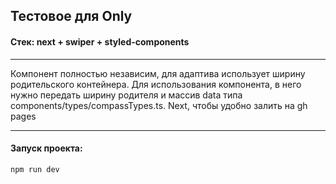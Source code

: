 <h2>Тестовое для Only</h2>
<h4>Стек: next + swiper + styled-сomponents</h4>
<hr/>
<p>Компонент полностью независим, для адаптива использует ширину родительского контейнера. Для использования компонента, в него нужно передать ширину родителя и массив data типа components/types/compassTypes.ts. Next, чтобы удобно залить на gh pages</p>
<hr/>
<h4>Запуск проекта:</h4>

```bash
npm run dev
```
